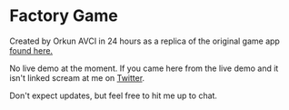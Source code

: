 # Factory Game
 
Created by Orkun AVCI in 24 hours as a replica of the original game app [found here.](https://play.google.com/store/apps/details?id=com.florapp.ticaretoyunufabrikayonet)

No live demo at the moment. If you came here from the live demo and it isn't linked scream at me on [Twitter](https://twitter.com/orkunavci28).

Don't expect updates, but feel free to hit me up to chat.